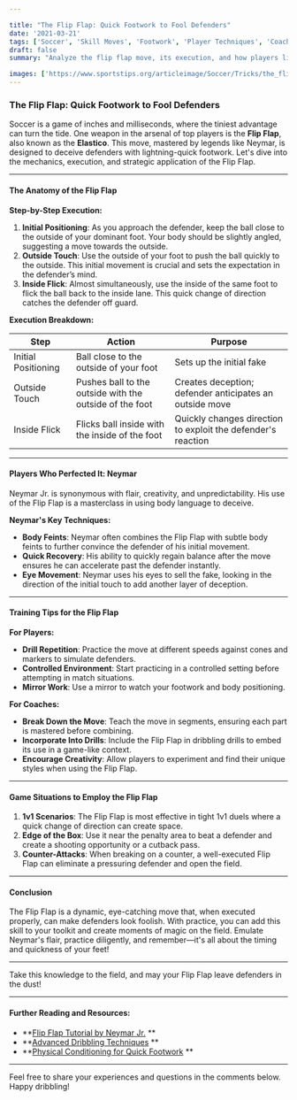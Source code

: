 ```yaml
---

title: "The Flip Flap: Quick Footwork to Fool Defenders"
date: '2021-03-21'
tags: ['Soccer', 'Skill Moves', 'Footwork', 'Player Techniques', 'Coaching Tips', 'Neymar', 'Dribbling', 'Faking', 'Defense']
draft: false
summary: "Analyze the flip flap move, its execution, and how players like Neymar use it to beat defenders with quick footwork."

images: ['https://www.sportstips.org/articleimage/Soccer/Tricks/the_flip_flap_quick_footwork_to_fool_defenders.webp']
---
```


### The Flip Flap: Quick Footwork to Fool Defenders

Soccer is a game of inches and milliseconds, where the tiniest advantage can turn the tide. One weapon in the arsenal of top players is the **Flip Flap**, also known as the **Elastico**. This move, mastered by legends like Neymar, is designed to deceive defenders with lightning-quick footwork. Let's dive into the mechanics, execution, and strategic application of the Flip Flap.

---

#### The Anatomy of the Flip Flap

**Step-by-Step Execution:**

1. **Initial Positioning**: As you approach the defender, keep the ball close to the outside of your dominant foot. Your body should be slightly angled, suggesting a move towards the outside.
2. **Outside Touch**: Use the outside of your foot to push the ball quickly to the outside. This initial movement is crucial and sets the expectation in the defender’s mind.
3. **Inside Flick**: Almost simultaneously, use the inside of the same foot to flick the ball back to the inside lane. This quick change of direction catches the defender off guard.

**Execution Breakdown:**

| **Step**                             | **Action**                                             | **Purpose**                                                 |
|--------------------------------------|--------------------------------------------------------|-------------------------------------------------------------|
| Initial Positioning                  | Ball close to the outside of your foot                 | Sets up the initial fake                                    |
| Outside Touch                        | Pushes ball to the outside with the outside of the foot | Creates deception; defender anticipates an outside move     |
| Inside Flick                         | Flicks ball inside with the inside of the foot          | Quickly changes direction to exploit the defender's reaction |

---

#### Players Who Perfected It: Neymar

Neymar Jr. is synonymous with flair, creativity, and unpredictability. His use of the Flip Flap is a masterclass in using body language to deceive.

**Neymar's Key Techniques:**
- **Body Feints**: Neymar often combines the Flip Flap with subtle body feints to further convince the defender of his initial movement.
- **Quick Recovery**: His ability to quickly regain balance after the move ensures he can accelerate past the defender instantly.
- **Eye Movement**: Neymar uses his eyes to sell the fake, looking in the direction of the initial touch to add another layer of deception.

---

#### Training Tips for the Flip Flap

**For Players:**
- **Drill Repetition**: Practice the move at different speeds against cones and markers to simulate defenders.
- **Controlled Environment**: Start practicing in a controlled setting before attempting in match situations.
- **Mirror Work**: Use a mirror to watch your footwork and body positioning.

**For Coaches:**
- **Break Down the Move**: Teach the move in segments, ensuring each part is mastered before combining.
- **Incorporate Into Drills**: Include the Flip Flap in dribbling drills to embed its use in a game-like context.
- **Encourage Creativity**: Allow players to experiment and find their unique styles when using the Flip Flap.

---

#### Game Situations to Employ the Flip Flap

1. **1v1 Scenarios**: The Flip Flap is most effective in tight 1v1 duels where a quick change of direction can create space.
2. **Edge of the Box**: Use it near the penalty area to beat a defender and create a shooting opportunity or a cutback pass.
3. **Counter-Attacks**: When breaking on a counter, a well-executed Flip Flap can eliminate a pressuring defender and open the field.

---

#### Conclusion

The Flip Flap is a dynamic, eye-catching move that, when executed properly, can make defenders look foolish. With practice, you can add this skill to your toolkit and create moments of magic on the field. Emulate Neymar's flair, practice diligently, and remember—it's all about the timing and quickness of your feet!

---

Take this knowledge to the field, and may your Flip Flap leave defenders in the dust!

---

#### Further Reading and Resources:

- **[Flip Flap Tutorial by Neymar Jr.](#)  **
- **[Advanced Dribbling Techniques](#)  **
- **[Physical Conditioning for Quick Footwork](#)  **

---

Feel free to share your experiences and questions in the comments below. Happy dribbling!